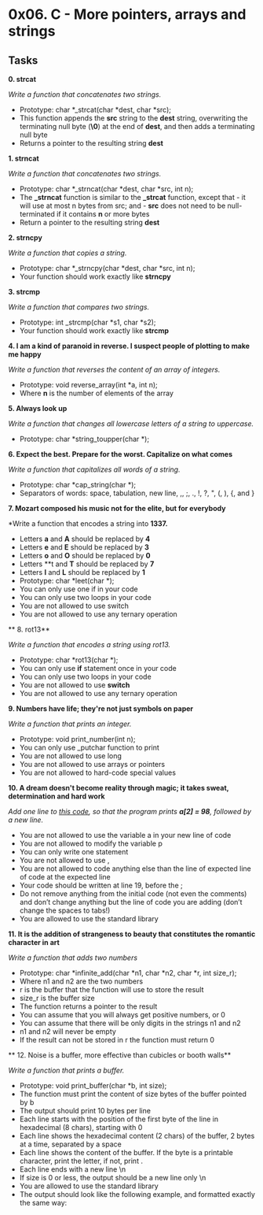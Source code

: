# 0x06. C - More pointers, arrays and strings

## Tasks

**0. strcat**

*Write a function that concatenates two strings.*
- Prototype: char *_strcat(char *dest, char *src);
- This function appends the **src** string to the **dest** string, overwriting the terminating null byte (**\0**) at the end of **dest**, and then adds a terminating null byte
- Returns a pointer to the resulting string **dest**

**1. strncat**

*Write a function that concatenates two strings.*
- Prototype: char *_strncat(char *dest, char *src, int n);
- The **_strncat** function is similar to the **_strcat** function, except that
        - it will use at most n bytes from src; and
        - **src** does not need to be null-terminated if it contains **n** or more bytes
- Return a pointer to the resulting string **dest**

**2. strncpy**

*Write a function that copies a string.*
- Prototype: char *_strncpy(char *dest, char *src, int n);
- Your function should work exactly like **strncpy**

**3. strcmp**

*Write a function that compares two strings.*
- Prototype: int _strcmp(char *s1, char *s2);
- Your function should work exactly like **strcmp**

**4. I am a kind of paranoid in reverse. I suspect people of plotting to make me happy**

*Write a function that reverses the content of an array of integers.*
- Prototype: void reverse_array(int *a, int n);
- Where **n** is the number of elements of the array

**5. Always look up**

*Write a function that changes all lowercase letters of a string to uppercase.*
- Prototype: char *string_toupper(char *);  

**6. Expect the best. Prepare for the worst. Capitalize on what comes**

*Write a function that capitalizes all words of a string.*
- Prototype: char *cap_string(char *);
- Separators of words: space, tabulation, new line, ,, ;, ., !, ?, ", (, ), {, and }
 

**7. Mozart composed his music not for the elite, but for everybody**

*Write a function that encodes a string into **1337.**
- Letters **a** and **A** should be replaced by **4**
- Letters **e** and **E** should be replaced by **3**
- Letters **o** and **O** should be replaced by **0**
- Letters **t and **T** should be replaced by **7**
- Letters **l** and **L** should be replaced by **1**
- Prototype: char *leet(char *);
- You can only use one if in your code
- You can only use two loops in your code
- You are not allowed to use switch
- You are not allowed to use any ternary operation


** 8. rot13**

*Write a function that encodes a string using rot13.*
- Prototype: char *rot13(char *);
- You can only use **if** statement once in your code
- You can only use two loops in your code
- You are not allowed to use **switch**
- You are not allowed to use any ternary operation

**9. Numbers have life; they're not just symbols on paper**

*Write a function that prints an integer.*
- Prototype: void print_number(int n);
- You can only use _putchar function to print
- You are not allowed to use long
- You are not allowed to use arrays or pointers
- You are not allowed to hard-code special values

**10. A dream doesn't become reality through magic; it takes sweat, determination and hard work**

*Add one line to [this code](https://github.com/holbertonschool/make_magic_happen/blob/master/magic.c), so that the program prints **a[2] = 98**, followed by a new line.*
- You are not allowed to use the variable a in your new line of code
- You are not allowed to modify the variable p
- You can only write one statement
- You are not allowed to use ,
- You are not allowed to code anything else than the line of expected line of code at the expected line
- Your code should be written at line 19, before the ;
- Do not remove anything from the initial code (not even the comments)
    and don’t change anything but the line of code you are adding (don’t change the spaces to tabs!)
- You are allowed to use the standard library

**11. It is the addition of strangeness to beauty that constitutes the romantic character in art**

*Write a function that adds two numbers*
- Prototype: char *infinite_add(char *n1, char *n2, char *r, int size_r);
- Where n1 and n2 are the two numbers
- r is the buffer that the function will use to store the result
- size_r is the buffer size
- The function returns a pointer to the result
- You can assume that you will always get positive numbers, or 0
- You can assume that there will be only digits in the strings n1 and n2
- n1 and n2 will never be empty
- If the result can not be stored in r the function must return 0


** 12. Noise is a buffer, more effective than cubicles or booth walls**

*Write a function that prints a buffer.*
- Prototype: void print_buffer(char *b, int size);
- The function must print the content of size bytes of the buffer pointed by b
- The output should print 10 bytes per line
- Each line starts with the position of the first byte of the line in hexadecimal (8 chars), starting with 0
- Each line shows the hexadecimal content (2 chars) of the buffer, 2 bytes at a time, separated by a space
- Each line shows the content of the buffer. If the byte is a printable character, print the letter, if not, print .
- Each line ends with a new line \n
- If size is 0 or less, the output should be a new line only \n
- You are allowed to use the standard library
- The output should look like the following example, and formatted exactly the same way:

